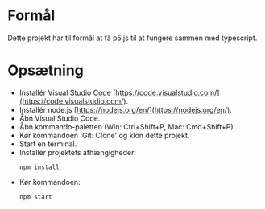 # Formål
Dette projekt har til formål at få p5.js til at fungere sammen med typescript.



# Opsætning

- Installér Visual Studio Code [https://code.visualstudio.com/](https://code.visualstudio.com/).
- Installér node.js [https://nodejs.org/en/](https://nodejs.org/en/).
- Åbn Visual Studio Code.
- Åbn kommando-paletten (Win: Ctrl+Shift+P, Mac: Cmd+Shift+P).
- Kør kommandoen 'Git: Clone' og klon dette projekt.
- Start en terminal.
- Installér projektets afhængigheder:
    ```
    npm install
    ```
- Kør kommandoen:
    ```
    npm start
    ```
